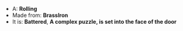 * A: **Rolling**
* Made from: **BrassIron**
* It is: **Battered**, **A complex puzzle, is set into the face of the door**
